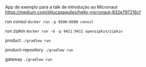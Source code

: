 App de exemplo para a talk de introdução ao Micronaut
https://medium.com/@lucasaquiles/hello-micronaut-832e797216cf


run consul `docker run -p 8500:8500 consul`

run zipkin `docker run -d -p 9411:9411 openzipkin/zipkin`

product `./gradlew run`

product-repository `./gradlew run`

gateway `./gradlew run`
